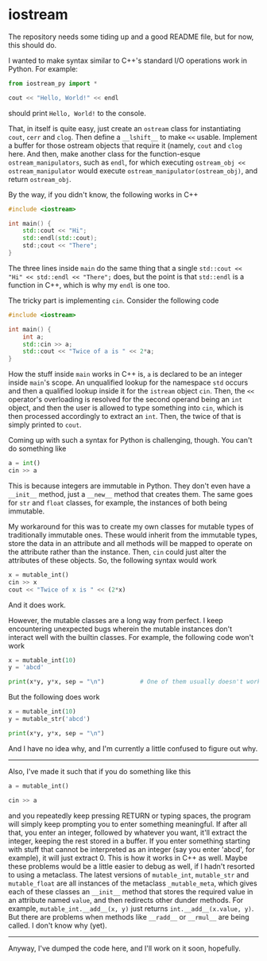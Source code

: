 # iostream

The repository needs some tiding up and a good README file, but for now, this should do.

I wanted to make syntax similar to C++'s standard I/O operations work in Python. For example:
```python
from iostream_py import *

cout << "Hello, World!" << endl
```

should print `Hello, World!` to the console. <br>

That, in itself is quite easy, just create an `ostream` class for instantiating `cout`, `cerr` and `clog`. Then define a `__lshift__` to make `<<` usable. Implement a buffer for those ostream objects that require it (namely, `cout` and `clog` here. And then, make another class for the function-esque `ostream_manipulators`, such as `endl`, for which executing `ostream_obj << ostream_manipulator` would execute `ostream_manipulator(ostream_obj)`, and return `ostream_obj`.

By the way, if you didn't know, the following works in C++
```c++
#include <iostream>

int main() {
    std::cout << "Hi";
    std::endl(std::cout);
    std:;cout << "There";
}
```

The three lines inside `main` do the same thing that a single `std::cout << "Hi" << std::endl << "There";` does, but the point is that `std::endl` is a function in C++, which is why my `endl` is one too. <br>

The tricky part is implementing `cin`. Consider the following code
```c++
#include <iostream>

int main() {
    int a;
    std::cin >> a;
    std::cout << "Twice of a is " << 2*a;
}
```
How the stuff inside `main` works in C++ is, `a` is declared to be an integer inside `main`'s scope. An unqualified lookup for the namespace `std` occurs and then a qualified lookup inside it for the `istream` object `cin`. Then, the `<<` operator's overloading is resolved for the second operand being an `int` object, and then the user is allowed to type something into `cin`, which is then processed accordingly to extract an `int`. Then, the twice of that is simply printed to `cout`.

Coming up with such a syntax for Python is challenging, though. You can't do something like
```python
a = int()
cin >> a
```
This is because integers are immutable in Python. They don't even have a `__init__` method, just a `__new__` method that creates them. The same goes for `str` and `float` classes, for example, the instances of both being immutable.

My workaround for this was to create my own classes for mutable types of traditionally immutable ones. These would inherit from the immutable types, store the data in an attribute and all methods will be mapped to operate on the attribute rather than the instance. Then, `cin` could just alter the attributes of these objects. So, the following syntax would work

```python
x = mutable_int()
cin >> x
cout << "Twice of x is " << (2*x)
```

And it does work.

However, the mutable classes are a long way from perfect. I keep encountering unexpected bugs wherein the mutable instances don't interact well with the builtin classes. For example, the following code won't work
```python
x = mutable_int(10)
y = 'abcd'

print(x*y, y*x, sep = "\n")          # One of them usually doesn't work, sometimes both of them don't work
```

But the following does work
```python
x = mutable_int(10)
y = mutable_str('abcd')

print(x*y, y*x, sep = "\n")
```

And I have no idea why, and I'm currently a little confused to figure out why.

<hr>

Also, I've made it such that if you do something like this
```python
a = mutable_int()

cin >> a
```

and you repeatedly keep pressing RETURN or typing spaces, the program will simply keep prompting you to enter something meaningful. If after all that, you enter an integer, followed by whatever you want, it'll extract the integer, keeping the rest stored in a buffer. If you enter something starting with stuff that cannot be interpreted as an integer (say you enter 'abcd', for example), it will just extract 0. This is how it works in C++ as well.
Maybe these problems would be a little easier to debug as well, if I hadn't resorted to using a metaclass. The latest versions of `mutable_int`, `mutable_str` and `mutable_float` are all instances of the metaclass `_mutable_meta`, which gives each of these classes an `__init__` method that stores the required value in an attribute named `value`, and then redirects other dunder methods. For example, `mutable_int.__add__(x, y)` just returns `int.__add__(x.value, y)`. But there are problems when methods like `__radd__` or `__rmul__` are being called. I don't know why (yet).

<hr>

Anyway, I've dumped the code here, and I'll work on it soon, hopefully.
